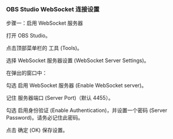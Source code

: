 ### OBS Studio WebSocket 连接设置
步骤一：启用 WebSocket 服务器

打开 OBS Studio。

点击顶部菜单栏的 工具 (Tools)。

选择 WebSocket 服务器设置 (WebSocket Server Settings)。

在弹出的窗口中：

勾选 启用 WebSocket 服务器 (Enable WebSocket server)。

记住 服务器端口 (Server Port)（默认 4455）。

勾选 启用身份验证 (Enable Authentication)，并设置一个密码 (Server Password)。请务必记住此密码。

点击 确定 (OK) 保存设置。